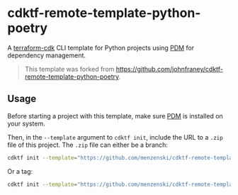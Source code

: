 # cdktf-remote-template-python-poetry

A [terraform-cdk](https://github.com/hashicorp/terraform-cdk) CLI template for Python projects using [PDM](https://pdm.fming.dev/latest/) for dependency management.

> This template was forked from https://github.com/johnfraney/cdktf-remote-template-python-poetry.

## Usage

Before starting a project with this template, make sure [PDM](https://python-poetry.org/docs/#installation) is installed on your system.

Then, in the `--template` argument to `cdktf init`, include the URL to a `.zip` file of this project.
The `.zip` file can either be a branch:

```bash
cdktf init --template="https://github.com/menzenski/cdktf-remote-template-python-poetry/archive/refs/heads/main.zip" --local
```

Or a tag:

```bash
cdktf init --template="https://github.com/menzenski/cdktf-remote-template-python-poetry/archive/refs/tags/v1.1.0.zip --local
```
